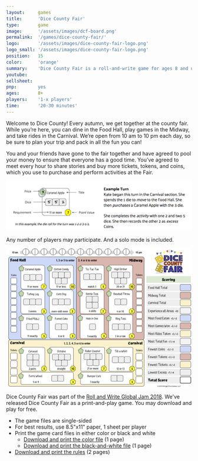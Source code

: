 ```yaml
---
layout:     games
title:      'Dice County Fair'
type:       game
image:      '/assets/images/dcf-board.png'
permalink:  '/games/dice-county-fair/'
logo:       '/assets/images/dice-county-fair-logo.png'
logo_small: '/assets/images/dice-county-fair-logo.png'
position:   15
color:      'orange'
summary:    'Dice County Fair is a roll-and-write game for ages 8 and up.'
youtube:
sellsheet:
pnp:        yes
ages:       8+
players:    '1-x players'
time:       '20-30 minutes'
---
```


Welcome to Dice County! Every autumn, we get together at the county fair. While you’re here, you can dine in the Food Hall, play games in the Midway, and take rides in the Carnival. We’re open from 10 am to 10 pm each day, so be sure to plan your trip and pack in all the fun you can!

You and your friends have gone to the fair together and have agreed to pool your money to ensure that everyone has a good time. You’ve agreed to meet every hour to share stories and buy more tickets, tokens, and coins, which you use to purchase and perform activities at the Fair.

<img src="/assets/images/dcf-example.png" alt="Gameplay example">

Any number of players may participate. And a solo mode is included.

<img src="/assets/images/dcf-board.png" alt="Dice County Fair game board">

Dice County Fair was part of the <a href="https://sites.google.com/view/rollandwriteglobaljam/home">Roll and Write Global Jam 2018</a>. We've released Dice County Fair as a print-and-play game. You may download and play for free.

- The game files are single-sided
- For best results, use 8.5"x11" paper, 1 sheet per player
- Print the game card files in either color or black and white
  - <a href="/assets/files/Dice-County-Fair-Board-WingedFiveGames.pdf">Download and print the color file</a> (1 page)
  - <a href="/assets/files/Dice-County-Fair-Board-B-W.pdf">Download and print the black-and-white file</a> (1 page)
- <a href="/assets/files/Dice-County-Fair-Rules-WingedFiveGames.pdf">Download and print the rules</a> (2 pages)
